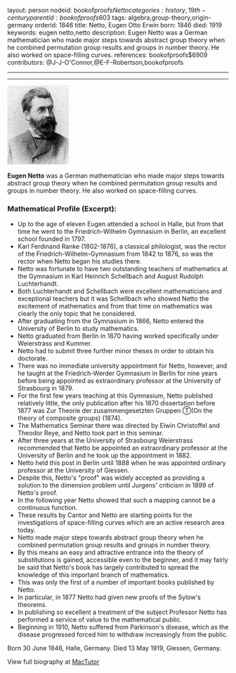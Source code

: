 layout: person
nodeid: bookofproofs$Netto
categories: history,19th-century
parentid: bookofproofs$603
tags: algebra,group-theory,origin-germany
orderid: 1846
title: Netto, Eugen Otto Erwin
born: 1846
died: 1919
keywords: eugen netto,netto
description: Eugen Netto was a German mathematician who made major steps towards abstract group theory when he combined permutation group results and groups in number theory. He also worked on space-filling curves.
references: bookofproofs$6909
contributors: @J-J-O'Connor,@E-F-Robertson,bookofproofs

---



---

![Netto.jpg](https://github.com/bookofproofs/bookofproofs.github.io/blob/main/_sources/_assets/images/portraits/Netto.jpg?raw=true)

**Eugen Netto** was a German mathematician who made major steps towards abstract group theory when he combined permutation group results and groups in number theory. He also worked on space-filling curves.

### Mathematical Profile (Excerpt):
* Up to the age of eleven Eugen attended a school in Halle, but from that time he went to the Friedrich-Wilhelm Gymnasium in Berlin, an excellent school founded in 1797.
* Karl Ferdinand Ranke (1802-1876), a classical philologist, was the rector of the Friedrich-Wilhelm-Gymnasium from 1842 to 1876, so was the rector when Netto began his studies there.
* Netto was fortunate to have two outstanding teachers of mathematics at the Gymnasium in Karl Heinrich Schellbach and August Rudolph Luchterhandt.
* Both Luchterhandt and Schellbach were excellent mathematicians and exceptional teachers but it was Schellbach who showed Netto the excitement of mathematics and from that time on mathematics was clearly the only topic that he considered.
* After graduating from the Gymnasium in 1866, Netto entered the University of Berlin to study mathematics.
* Netto graduated from Berlin in 1870 having worked specifically under Weierstrass and Kummer.
* Netto had to submit three further minor theses in order to obtain his doctorate.
* There was no immediate university appointment for Netto, however, and he taught at the Friedrich-Werder Gymnasium in Berlin for nine years before being appointed as extraordinary professor at the University of Strasbourg in 1879.
* For the first few years teaching at this Gymnasium, Netto published relatively little, the only publication after his 1870 dissertation before 1877 was Zur Theorie der zusammengesetzten Gruppen Ⓣ(On the theory of composite groups) (1874).
* The Mathematics Seminar there was directed by Elwin Christoffel and Theodor Reye, and Netto took part in this seminar.
* After three years at the University of Strasbourg Weierstrass recommended that Netto be appointed an extraordinary professor at the University of Berlin and he took up the appointment in 1882.
* Netto held this post in Berlin until 1888 when he was appointed ordinary professor at the University of Giessen.
* Despite this, Netto's "proof" was widely accepted as providing a solution to the dimension problem until Jurgens' criticism in 1899 of Netto's proof.
* In the following year Netto showed that such a mapping cannot be a continuous function.
* These results by Cantor and Netto are starting points for the investigations of space-filling curves which are an active research area today.
* Netto made major steps towards abstract group theory when he combined permutation group results and groups in number theory.
* By this means an easy and attractive entrance into the theory of substitutions is gained, accessible even to the beginner, and it may fairly be said that Netto's book has largely contributed to spread the knowledge of this important branch of mathematics.
* This was only the first of a number of important books published by Netto.
* In particular, in 1877 Netto had given new proofs of the Sylow's theorems.
* In publishing so excellent a treatment of the subject Professor Netto has performed a service of value to the mathematical public.
* Beginning in 1910, Netto suffered from Parkinson's disease, which as the disease progressed forced him to withdraw increasingly from the public.

Born 30 June 1846, Halle, Germany. Died 13 May 1919, Giessen, Germany.

View full biography at [MacTutor](https://mathshistory.st-andrews.ac.uk/Biographies/Netto/)
